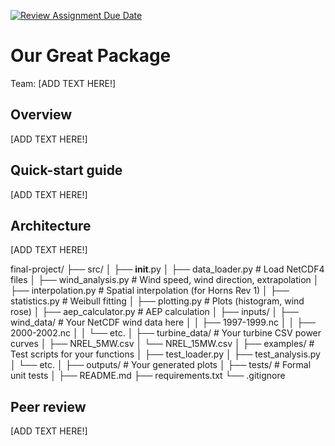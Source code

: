 [![Review Assignment Due Date](https://classroom.github.com/assets/deadline-readme-button-22041afd0340ce965d47ae6ef1cefeee28c7c493a6346c4f15d667ab976d596c.svg)](https://classroom.github.com/a/zjSXGKeR)
# Our Great Package

Team: [ADD TEXT HERE!]

## Overview

[ADD TEXT HERE!]

## Quick-start guide

[ADD TEXT HERE!]

## Architecture

[ADD TEXT HERE!]

final-project/
├── src/
│   ├── __init__.py
│   ├── data_loader.py          # Load NetCDF4 files
│   ├── wind_analysis.py        # Wind speed, wind direction, extrapolation
│   ├── interpolation.py        # Spatial interpolation (for Horns Rev 1)
│   ├── statistics.py           # Weibull fitting
│   ├── plotting.py             # Plots (histogram, wind rose)
│   ├── aep_calculator.py       # AEP calculation
│
├── inputs/
│   ├── wind_data/              # Your NetCDF wind data here
│   │   ├── 1997-1999.nc
│   │   ├── 2000-2002.nc
│   │   └── etc.
│   ├── turbine_data/           # Your turbine CSV power curves
│       ├── NREL_5MW.csv
│       └── NREL_15MW.csv
│
├── examples/                   # Test scripts for your functions
│   ├── test_loader.py
│   ├── test_analysis.py
│   └── etc.
│
├── outputs/                    # Your generated plots
│
├── tests/                      # Formal unit tests
│
├── README.md
├── requirements.txt
└── .gitignore


## Peer review

[ADD TEXT HERE!]
